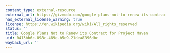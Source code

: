 ```yaml
---
content_type: external-resource
external_url: https://gizmodo.com/google-plans-not-to-renew-its-contract-for-project-mave-1826488620
has_external_license_warning: true
license: https://en.wikipedia.org/wiki/All_rights_reserved
status: ''
title: Google Plans Not to Renew its Contract for Project Maven
uid: 0413bb6c-098c-489e-b5e9-21dea8396dbc
wayback_url: ''
---
```

